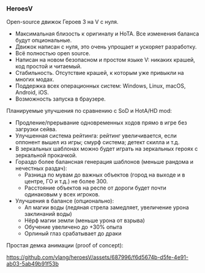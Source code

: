 ### HeroesV

Open-source движок Героев 3 на V с нуля.

- Максимальная близость к оригиналу и HoTA. Все изменения баланса будут опциональные.
- Движок написан с нуля, это очень упрощает и ускоряет разработку.
- Всё полностью open source.
- Написан на новом безопасном и простом языке V: никаких крашей, код простой и читаемый.
- Стабильность. Отсутствие крашей, к которым уже привыкли на многих модах.
- Поддержка всех операционных систем: Windows, Linux, macOS, Android, iOS.
- Возможность запуска в браузере.

Планируемые улучшения по сравнению с SoD и HotA/HD mod:
- Продление/прерывание одновременных ходов прямо в игре без загрузки сейва.
- Улучшенная система рейтинга: рейтинг увеличивается, если оппонент вышел из игры; 
  смурф система; детект скилла и т.д.
- В зеркальных шаблонах можно будет играть на зеркальных героях с зеркальной прокачкой.
- Гораздо более балансная генерация шаблонов (меньше рандома и нечестных раздач):
    * Разница по мувам до важных объектов (город на выходе и в центре, ГО и т.д.)
        не более 300.
    * Расстояние объектов на респе от дороги будет почти одинаковым у всех игроков.
- Улучшения в балансе (опционально):
    * Ап магии воды (ледяная стрела замедляет, увеличение урона заклинаний воды)
    * Нёрф магии земли (меньше урона от взрыва)
    * Обучение увеличено до +30% опыта
    * Орлиный глаз срабатывает до драки
    

Простая демка анимации (proof of concept):

https://github.com/vlang/heroesV/assets/687996/f6d5674b-d5fe-4e91-ab03-5ab49b91f53b

